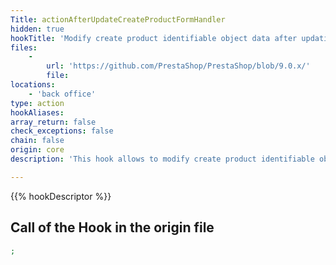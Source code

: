 ```yaml
---
Title: actionAfterUpdateCreateProductFormHandler
hidden: true
hookTitle: 'Modify create product identifiable object data after updating it'
files:
    -
        url: 'https://github.com/PrestaShop/PrestaShop/blob/9.0.x/'
        file: 
locations:
    - 'back office'
type: action
hookAliases: 
array_return: false
check_exceptions: false
chain: false
origin: core
description: 'This hook allows to modify create product identifiable object forms data after it was updated'

---
```


{{% hookDescriptor %}}

## Call of the Hook in the origin file

```php
;
```
